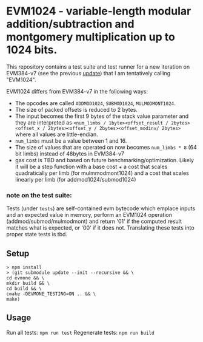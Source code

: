 # EVM1024 - variable-length modular addition/subtraction and montgomery multiplication up to 1024 bits.

This repository contains a test suite and test runner for a new iteration on EVM384-v7 (see the previous [update](https://notes.ethereum.org/@poemm/evm384-update5)) that I am tentatively calling "EVM1024".

EVM1024 differs from EVM384-v7 in the following ways:
* The opcodes are called `ADDMOD1024`, `SUBMOD1024`, `MULMODMONT1024`.
* The size of packed offsets is reduced to 2 bytes.
* The input becomes the first 9 bytes of the stack value parameter and they are interpreted as `<num_limbs / 1byte><offset_result / 2bytes><offset_x / 2bytes><offset_y / 2bytes><offset_modinv/ 2bytes>` where all values are little-endian.
* `num_limbs` must be a value between 1 and 16.
* The size of values that are operated on now becomes `num_limbs * 8` (64 bit limbs) instead of 48bytes in EVM384-v7
* gas cost is TBD and based on future benchmarking/optimization.  Likely it will be a step function with a base cost + a cost that scales quadratically per limb (for mulmmodmont1024)  and a cost that scales linearly per limb (for addmod1024/submod1024) 

### note on the test suite:
Tests (under `tests`) are self-contained evm bytecode which emplace inputs and an expected value in memory, perform an EVM1024 operation (addmod/submod/mulmodmont) and return '01' if the computed result matches what is expected, or '00' if it does not.  Translating these tests into proper state tests is tbd.

## Setup

```
> npm install
> (git submodule update --init --recursive && \
cd evmone && \
mkdir build && \
cd build && \
cmake -DEVMONE_TESTING=ON .. && \
make)
```

## Usage

Run all tests: `npm run test`
Regenerate tests: `npm run build`
